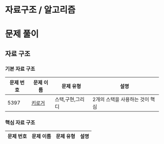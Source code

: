 # 자료구조 / 알고리즘

# 문제 풀이 

## 자료 구조

### 기본 자료 구조


| 문제 번호 | 문제 이름 | 문제 유형   | 설명 |
|-------|-------|---------|----|
| 5397  | [키로거](https://github.com/MeteorLee/algorithm/blob/main/%EA%B0%95%EC%9D%98/%EB%AC%B8%EC%A0%9C%ED%92%80%EC%9D%B4/c1%EC%9E%90%EB%A3%8C%EA%B5%AC%EC%A1%B0/p5397%ED%82%A4%EB%A1%9C%EA%B1%B0/Answer.md) |스택,구현,그리디| 2개의 스택을 사용하는 것이 핵심|

### 핵심 자료 구조


| 문제 번호 | 문제 이름 | 문제 유형   | 설명 |
|-------|-------|---------|----|